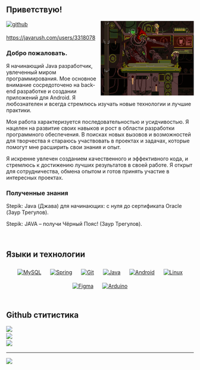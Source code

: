 ## Приветствую!  
  

<div align="right">
<img src="https://raw.githubusercontent.com/Efreh/efreh/main/mekhanikum.gif" align="right" height="200" width="250" />
</div>  
  

<a href="https://github.com/Efreh" target="_blank">
<img src=https://img.shields.io/badge/github-%2324292e.svg?&style=for-the-badge&logo=github&logoColor=white alt=github style="margin-bottom: 5px;" />
</a>  
  
https://javarush.com/users/3318078


### Добро пожаловать.  
Я начинающий Java разработчик, увлеченный миром программирования. Мое основное внимание сосредоточено на back-end разработке и создании приложений для Android. Я любознателен и всегда стремлюсь изучать новые технологии и лучшие практики.

Моя работа характеризуется последовательностью и усидчивостью. Я нацелен на развитие своих навыков и рост в области разработки программного обеспечения. В поисках новых вызовов и возможностей для творчества я стараюсь участвовать в проектах и задачах, которые помогут мне расширить свои знания и опыт.

Я искренне увлечен созданием качественного и эффективного кода, и стремлюсь к достижению лучших результатов в своей работе. Я открыт для сотрудничества, обмена опытом и готов принять участие в интересных проектах.

### Полученные знания
Stepik: Java (Джава) для начинающих: с нуля до сертификата Oracle (Заур Трегулов).

Stepik: JAVA – получи Чёрный Пояс! (Заур Трегулов).
  

<br/>  


## Языки и технологии  
<div align="center">  
<a href="https://www.mysql.com/" target="_blank"><img style="margin: 10px" src="https://profilinator.rishav.dev/skills-assets/mysql-original-wordmark.svg" alt="MySQL" height="25" /></a>  
<a href="https://docs.spring.io/spring-framework/docs/3.0.x/reference/expressions.html#:~:text=The%20Spring%20Expression%20Language%20(SpEL,and%20basic%20string%20templating%20functionality." target="_blank"><img style="margin: 10px" src="https://profilinator.rishav.dev/skills-assets/springio-icon.svg" alt="Spring" height="25" /></a>  
<a href="https://github.com/" target="_blank"><img style="margin: 10px" src="https://profilinator.rishav.dev/skills-assets/git-scm-icon.svg" alt="Git" height="25" /></a>  
<a href="https://www.java.com/" target="_blank"><img style="margin: 10px" src="https://profilinator.rishav.dev/skills-assets/java-original-wordmark.svg" alt="Java" height="25" /></a>  
<a href="https://www.android.com/intl/en_in/" target="_blank"><img style="margin: 10px" src="https://profilinator.rishav.dev/skills-assets/android-original-wordmark.svg" alt="Android" height="25" /></a>  
<a href="https://www.linux.org/" target="_blank"><img style="margin: 10px" src="https://profilinator.rishav.dev/skills-assets/linux-original.svg" alt="Linux" height="25" /></a>  
<a href="https://www.figma.com/" target="_blank"><img style="margin: 10px" src="https://profilinator.rishav.dev/skills-assets/figma-icon.svg" alt="Figma" height="25" /></a>  
<a href="https://www.arduino.cc/" target="_blank"><img style="margin: 10px" src="https://profilinator.rishav.dev/skills-assets/arduino.png" alt="Arduino" height="25" /></a>  
</div>  

<br/>  


## Github ститистика
![](https://github-readme-streak-stats.herokuapp.com/?user=Efraam&theme=dark&hide_border=false)<br/>
![](https://github-readme-stats.vercel.app/api?username=Efraam&theme=dark&hide_border=false&include_all_commits=true&count_private=true)<br/>
![](https://github-readme-stats.vercel.app/api/top-langs/?username=Efraam&theme=dark&hide_border=false&include_all_commits=true&count_private=true&layout=compact)

---
[![](https://visitcount.itsvg.in/api?id=Efraam&icon=0&color=0)](https://visitcount.itsvg.in)
